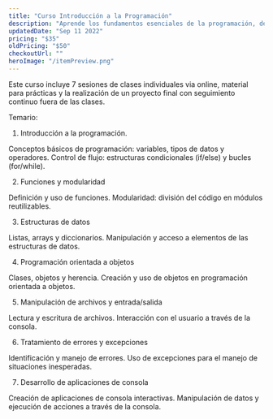```yaml
---
title: "Curso Introducción a la Programación"
description: "Aprende los fundamentos esenciales de la programación, desde variables y estructuras de control hasta desarrollo de aplicaciones de consola, utilizando funciones, modularidad y manipulación de archivos."
updatedDate: "Sep 11 2022"
pricing: "$35"
oldPricing: "$50"
checkoutUrl: ""
heroImage: "/itemPreview.png"
---
```


Este curso incluye 7 sesiones de clases individuales via online, material para prácticas y la realización de un proyecto final con seguimiento continuo fuera de las clases.

Temario:

1. Introducción a la programación.

Conceptos básicos de programación: variables, tipos de datos y operadores.
Control de flujo: estructuras condicionales (if/else) y bucles (for/while).

2. Funciones y modularidad

Definición y uso de funciones.
Modularidad: división del código en módulos reutilizables.

3. Estructuras de datos

Listas, arrays y diccionarios.
Manipulación y acceso a elementos de las estructuras de datos.

4. Programación orientada a objetos

Clases, objetos y herencia.
Creación y uso de objetos en programación orientada a objetos.

5. Manipulación de archivos y entrada/salida

Lectura y escritura de archivos.
Interacción con el usuario a través de la consola.

6. Tratamiento de errores y excepciones

Identificación y manejo de errores.
Uso de excepciones para el manejo de situaciones inesperadas.

7. Desarrollo de aplicaciones de consola

Creación de aplicaciones de consola interactivas.
Manipulación de datos y ejecución de acciones a través de la consola.